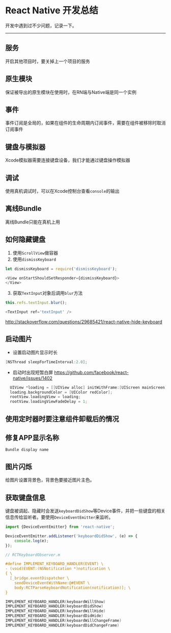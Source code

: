 ﻿# React Native 开发总结

开发中遇到过不少问题，记录一下。

---

## 服务
开启其他项目时，要关掉上一个项目的服务

## 原生模块
保证被导出的原生模块在使用时，在RN端与Native端是同一个实例

## 事件
事件订阅是全局的，如果在组件的生命周期内订阅事件，需要在组件被移除时取消订阅事件

## 键盘与模拟器
Xcode模拟器需要连接键盘设备，我们才能通过键盘操作模拟器

## 调试
使用真机调试时，可以在Xcode控制台查看`console`的输出

## 离线Bundle
离线Bundle只能在真机上用

## 如何隐藏键盘
1. 使用`ScrollView`做容器
2. 使用`dismissKeyboard`
```javascript
let dismissKeyboard = require('dismissKeyboard');

<View onStartShouldSetResponder={dismissKeyboard}>
</View>
```
3. 获取`TextInput`对象后调用`blur`方法
```javascript
this.refs.textInput.blur();

<TextInput ref='textInput' />
```

http://stackoverflow.com/questions/29685421/react-native-hide-keyboard

## 启动图片

* 设置启动图片显示时长

```objective-c
[NSThread sleepForTimeInterval:2.0];
```

* 启动时出现短暂白屏
https://github.com/facebook/react-native/issues/1402

```objective-c
  UIView *loading = [[UIView alloc] initWithFrame:[UIScreen mainScreen].bounds];
  loading.backgroundColor = [UIColor redColor];
  rootView.loadingView = loading;
  rootView.loadingViewFadeDelay = 1;
```


## 使用定时器时要注意组件卸载后的情况

## 修复APP显示名称
```
Bundle display name 
```

## 图片闪烁
给图片设置背景色，背景色要接近图片主色。

## 获取键盘信息
键盘被调起、隐藏时会发送`keyboardDidShow`等Device事件，并把一些键盘的相关信息传给监听者。要使用`DeviceEventEmitter`来监听。

```javascript
import {DeviceEventEmitter} from 'react-native';

DeviceEventEmitter.addListener('keyboardDidShow', (e) => {
    console.log(e);
});

```

```objective-c
// RCTKeyboardObserver.m

#define IMPLEMENT_KEYBOARD_HANDLER(EVENT) \
- (void)EVENT:(NSNotification *)notification \
{ \
  [_bridge.eventDispatcher \
    sendDeviceEventWithName:@#EVENT \
    body:RCTParseKeyboardNotification(notification)]; \
}

IMPLEMENT_KEYBOARD_HANDLER(keyboardWillShow)
IMPLEMENT_KEYBOARD_HANDLER(keyboardDidShow)
IMPLEMENT_KEYBOARD_HANDLER(keyboardWillHide)
IMPLEMENT_KEYBOARD_HANDLER(keyboardDidHide)
IMPLEMENT_KEYBOARD_HANDLER(keyboardWillChangeFrame)
IMPLEMENT_KEYBOARD_HANDLER(keyboardDidChangeFrame)

```


